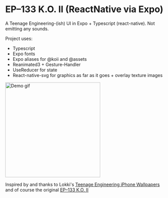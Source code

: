 # EP–133 K.O. II (ReactNative via Expo)

A Teenage Engineering-(ish) UI in Expo + Typescript (react-native). Not emitting any sounds.

Project uses:

- Typescript
- Expo fonts
- Expo aliases for @koii and @assets
- Reanimated3 + Gesture-Handler
- UseReducer for state
- React-native-svg for graphics as far as it goes + overlay texture images

<img src="assets/images/github_preview.gif" alt="Demo gif" width="300" />

Inspired by and thanks to Lokki's <a href="https://bylokki.gumroad.com/l/tewallaper">Teenage Engineering iPhone Wallpapers</a> and of course the original <a href="https://teenage.engineering/store/ep-133/">EP–133 K.O. II</a>
